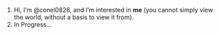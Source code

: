 1. Hi, I’m @conel0826, and I’m interested in **me** (you cannot simply view the world, without a basis to view it from). 
2. In Progress...


<!---
conel0826/conel0826 is a ✨ special ✨ repository because its `README.md` (this file) appears on your GitHub profile.
You can click the Preview link to take a look at your changes.
--->

